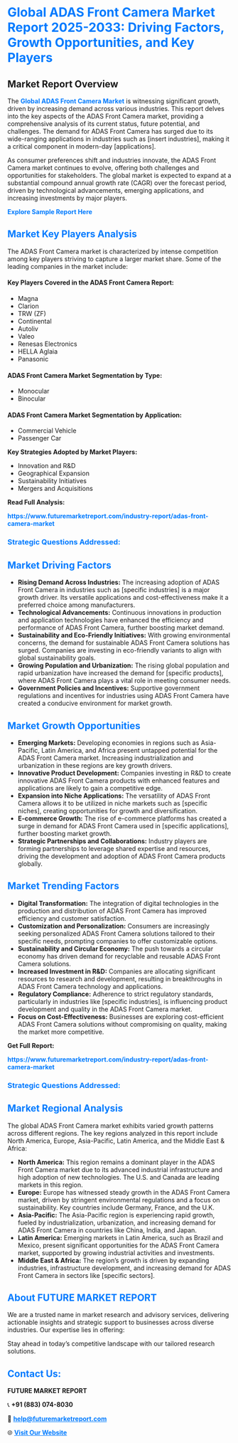 <h1 style="color: #007BFF;">Global ADAS Front Camera Market Report 2025-2033: Driving Factors, Growth Opportunities, and Key Players</h1>

<section id="overview">
<h2>Market Report Overview</h2>
<p>The <a href="https://www.futuremarketreport.com/industry-report/adas-front-camera-market" style="color: #007BFF; text-decoration: none;"><strong>Global ADAS Front Camera Market</strong></a> is witnessing significant growth, driven by increasing demand across various industries. This report delves into the key aspects of the ADAS Front Camera market, providing a comprehensive analysis of its current status, future potential, and challenges. The demand for ADAS Front Camera has surged due to its wide-ranging applications in industries such as [insert industries], making it a critical component in modern-day [applications].</p>
<p>As consumer preferences shift and industries innovate, the ADAS Front Camera market continues to evolve, offering both challenges and opportunities for stakeholders. The global market is expected to expand at a substantial compound annual growth rate (CAGR) over the forecast period, driven by technological advancements, emerging applications, and increasing investments by major players.</p>
</section>

<section id="overview">
<p><a href="https://www.futuremarketreport.com/request-sample/reportId=47634" style="color: #007BFF; text-decoration: none;"><strong>Explore Sample Report Here</strong></a></p>
</section>

<section id="key-players">
<h2 style="color: #007BFF;">Market Key Players Analysis</h2>
<p>The ADAS Front Camera market is characterized by intense competition among key players striving to capture a larger market share. Some of the leading companies in the market include:</p>
<h4>Key Players Covered in the ADAS Front Camera Report:</h4>
<ul><li>Magna</li><li>Clarion</li><li>TRW (ZF)</li><li>Continental</li><li>Autoliv</li><li>Valeo</li><li>Renesas Electronics</li><li>HELLA Aglaia</li><li>Panasonic</li></ul>
<h4>ADAS Front Camera Market Segmentation by Type:</h4>
<ul><li>Monocular</li><li>Binocular</li></ul>

<h4>ADAS Front Camera Market Segmentation by Application:</h4>
<ul><li>Commercial Vehicle</li><li>Passenger Car</li></ul>
<p><strong>Key Strategies Adopted by Market Players:</strong></p>
<ul>
<li>Innovation and R&D</li>
<li>Geographical Expansion</li>
<li>Sustainability Initiatives</li>
<li>Mergers and Acquisitions</li>
</ul>
</section>

<section>
<p><strong>Read Full Analysis: </strong></p><a href="https://www.futuremarketreport.com/industry-report/adas-front-camera-market" style="color: #007BFF; text-decoration: none;"><strong>https://www.futuremarketreport.com/industry-report/adas-front-camera-market</strong></a>
<h3 style="color: #007BFF;">Strategic Questions Addressed:</h3>
</section>

<section id="driving-factors">
<h2 style="color: #007BFF;">Market Driving Factors</h2>
<ul>
<li><strong>Rising Demand Across Industries:</strong> The increasing adoption of ADAS Front Camera in industries such as [specific industries] is a major growth driver. Its versatile applications and cost-effectiveness make it a preferred choice among manufacturers.</li>
<li><strong>Technological Advancements:</strong> Continuous innovations in production and application technologies have enhanced the efficiency and performance of ADAS Front Camera, further boosting market demand.</li>
<li><strong>Sustainability and Eco-Friendly Initiatives:</strong> With growing environmental concerns, the demand for sustainable ADAS Front Camera solutions has surged. Companies are investing in eco-friendly variants to align with global sustainability goals.</li>
<li><strong>Growing Population and Urbanization:</strong> The rising global population and rapid urbanization have increased the demand for [specific products], where ADAS Front Camera plays a vital role in meeting consumer needs.</li>
<li><strong>Government Policies and Incentives:</strong> Supportive government regulations and incentives for industries using ADAS Front Camera have created a conducive environment for market growth.</li>
</ul>
</section>

<section id="growth-opportunities">
<h2 style="color: #007BFF;">Market Growth Opportunities</h2>
<ul>
<li><strong>Emerging Markets:</strong> Developing economies in regions such as Asia-Pacific, Latin America, and Africa present untapped potential for the ADAS Front Camera market. Increasing industrialization and urbanization in these regions are key growth drivers.</li>
<li><strong>Innovative Product Development:</strong> Companies investing in R&D to create innovative ADAS Front Camera products with enhanced features and applications are likely to gain a competitive edge.</li>
<li><strong>Expansion into Niche Applications:</strong> The versatility of ADAS Front Camera allows it to be utilized in niche markets such as [specific niches], creating opportunities for growth and diversification.</li>
<li><strong>E-commerce Growth:</strong> The rise of e-commerce platforms has created a surge in demand for ADAS Front Camera used in [specific applications], further boosting market growth.</li>
<li><strong>Strategic Partnerships and Collaborations:</strong> Industry players are forming partnerships to leverage shared expertise and resources, driving the development and adoption of ADAS Front Camera products globally.</li>
</ul>
</section>

<section id="trending-factors">
<h2 style="color: #007BFF;">Market Trending Factors</h2>
<ul>
<li><strong>Digital Transformation:</strong> The integration of digital technologies in the production and distribution of ADAS Front Camera has improved efficiency and customer satisfaction.</li>
<li><strong>Customization and Personalization:</strong> Consumers are increasingly seeking personalized ADAS Front Camera solutions tailored to their specific needs, prompting companies to offer customizable options.</li>
<li><strong>Sustainability and Circular Economy:</strong> The push towards a circular economy has driven demand for recyclable and reusable ADAS Front Camera solutions.</li>
<li><strong>Increased Investment in R&D:</strong> Companies are allocating significant resources to research and development, resulting in breakthroughs in ADAS Front Camera technology and applications.</li>
<li><strong>Regulatory Compliance:</strong> Adherence to strict regulatory standards, particularly in industries like [specific industries], is influencing product development and quality in the ADAS Front Camera market.</li>
<li><strong>Focus on Cost-Effectiveness:</strong> Businesses are exploring cost-efficient ADAS Front Camera solutions without compromising on quality, making the market more competitive.</li>
</ul>
</section>

<section>
<p><strong>Get Full Report: </strong></p><a href="https://www.futuremarketreport.com/industry-report/adas-front-camera-market" style="color: #007BFF; text-decoration: none;"><strong>https://www.futuremarketreport.com/industry-report/adas-front-camera-market</strong></a>
<h3 style="color: #007BFF;">Strategic Questions Addressed:</h3>
</section>


<section id="regional-analysis">
<h2 style="color: #007BFF;">Market Regional Analysis</h2>
<p>The global ADAS Front Camera market exhibits varied growth patterns across different regions. The key regions analyzed in this report include North America, Europe, Asia-Pacific, Latin America, and the Middle East & Africa:</p>
<ul>
<li><strong>North America:</strong> This region remains a dominant player in the ADAS Front Camera market due to its advanced industrial infrastructure and high adoption of new technologies. The U.S. and Canada are leading markets in this region.</li>
<li><strong>Europe:</strong> Europe has witnessed steady growth in the ADAS Front Camera market, driven by stringent environmental regulations and a focus on sustainability. Key countries include Germany, France, and the U.K.</li>
<li><strong>Asia-Pacific:</strong> The Asia-Pacific region is experiencing rapid growth, fueled by industrialization, urbanization, and increasing demand for ADAS Front Camera in countries like China, India, and Japan.</li>
<li><strong>Latin America:</strong> Emerging markets in Latin America, such as Brazil and Mexico, present significant opportunities for the ADAS Front Camera market, supported by growing industrial activities and investments.</li>
<li><strong>Middle East & Africa:</strong> The region’s growth is driven by expanding industries, infrastructure development, and increasing demand for ADAS Front Camera in sectors like [specific sectors].</li>
</ul>
</section>

<footer>
<h2 style="color: #007BFF;">About FUTURE MARKET REPORT</h2>
<p>We are a trusted name in market research and advisory services, delivering actionable insights and strategic support to businesses across diverse industries. Our expertise lies in offering:</p>

<p>Stay ahead in today’s competitive landscape with our tailored research solutions.</p>

<h2 style="color: #007BFF;">Contact Us:</h2>
<p><strong>FUTURE MARKET REPORT</strong></p>
<p>📞 <strong>+91 (883) 074-8030</strong></p>
<p>📧 <strong><a href="mailto:help@futuremarketreport.com" style="color: #007BFF;">help@futuremarketreport.com</a></strong></p>
<p>🌐 <strong><a href="https://www.futuremarketreport.com/" style="color: #007BFF;">Visit Our Website</a></strong></p>
</footer>